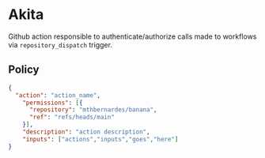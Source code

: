 # Akita
Github action responsible to authenticate/authorize calls made to workflows via `repository_dispatch` trigger.

## Policy

```json
{
  "action": "action_name",
    "permissions": [{
      "repository": "mthbernardes/banana",
      "ref": "refs/heads/main"
    }],
    "description": "action description",
    "inputs": ["actions","inputs","goes","here"] 
}
```
